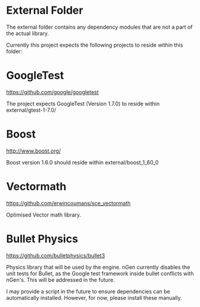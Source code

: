 External Folder
===============
The external folder contains any dependency modules that are not a part of the actual library.

Currently this project expects the following projects to reside within this folder:

GoogleTest
==========
https://github.com/google/googletest

The project expects GoogleTest (Version 1.7.0) to reside within external/gtest-1-7.0/

Boost
=====
http://www.boost.org/

Boost version 1.6.0 should reside within external/boost_1_60_0

Vectormath
==========
https://github.com/erwincoumans/sce_vectormath

Optimised Vector math library.

Bullet Physics
==============
https://github.com/bulletphysics/bullet3

Physics library that will be used by the engine. nGen currently disables the unit tests for Bullet, as the Google
test framework inside bullet conflicts with nGen's. This will be addressed in the future.


I may provide a script in the future to ensure dependencies can be automatically installed. However, for now, please
install these manually.

